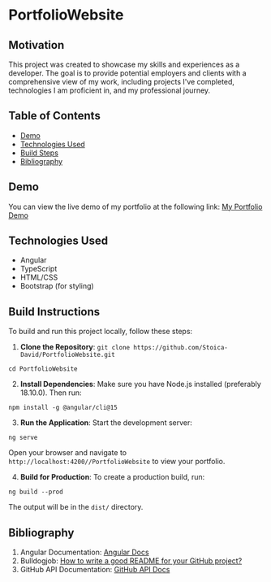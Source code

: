 # PortfolioWebsite

## Motivation
This project was created to showcase my skills and experiences as a developer. The goal is to provide potential employers and clients with a comprehensive view of my work, including projects I've completed, technologies I am proficient in, and my professional journey.

## Table of Contents
- [Demo](#demo)
- [Technologies Used](#technologies-used)
- [Build Steps](#build-steps)
- [Bibliography](#bibliography)

## Demo
You can view the live demo of my portfolio at the following link: [My Portfolio Demo](https://stoica-david.github.io/PortfolioWebsite)

## Technologies Used
- Angular
- TypeScript
- HTML/CSS
- Bootstrap (for styling)

## Build Instructions
To build and run this project locally, follow these steps:

1. **Clone the Repository**:
`git clone https://github.com/Stoica-David/PortfolioWebsite.git`

`cd PortfolioWebsite`


2. **Install Dependencies**:
Make sure you have Node.js installed (preferably 18.10.0). Then run:

`npm install -g @angular/cli@15`

3. **Run the Application**:
Start the development server:

`ng serve`

Open your browser and navigate to `http://localhost:4200//PortfolioWebsite` to view your portfolio.

4. **Build for Production**:
To create a production build, run:

`ng build --prod`

The output will be in the `dist/` directory.


## Bibliography
1. Angular Documentation: [Angular Docs](https://v15.angular.io/docs)
2. Bulldogjob: [How to write a good README for your GitHub project?](https://bulldogjob.com/readme/how-to-write-a-good-readme-for-your-github-project)
3. GitHub API Documentation: [GitHub API Docs](https://docs.github.com/en/rest/repos/repos?apiVersion=2022-11-28)